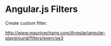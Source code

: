 # Angular.js Filters

Create custom filter. 

http://www.mauricechang.com/Angular/angular-playground/filters/exercise3